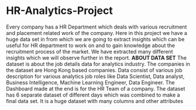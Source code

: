 # HR-Analytics-Project
Every company has a HR Department which deals with various recruitment and placement related work of the company. Here in this project we have a huge data set in from which we are going to extract insights which can be useful for HR department to work on and to gain knowledge about the recruitment process of the market. We have extracted many different insights which we will observe further in the report.
**ABOUT DATA SET**
The dataset is about the job details data for analytics industry. The companies in the dataset are 
Hong Kong based companies. Data consist of various job description for various analytics job 
roles like Data Scientist, Data analyst, Business Intelligence, Machine Learning Engineer, Data 
Engineer. The Dashboard made at the end is for the HR Team of a company.
The dataset has 6 separate dataset of different days which was combined to make a final data 
set. It is a huge dataset with many columns and other attributes
